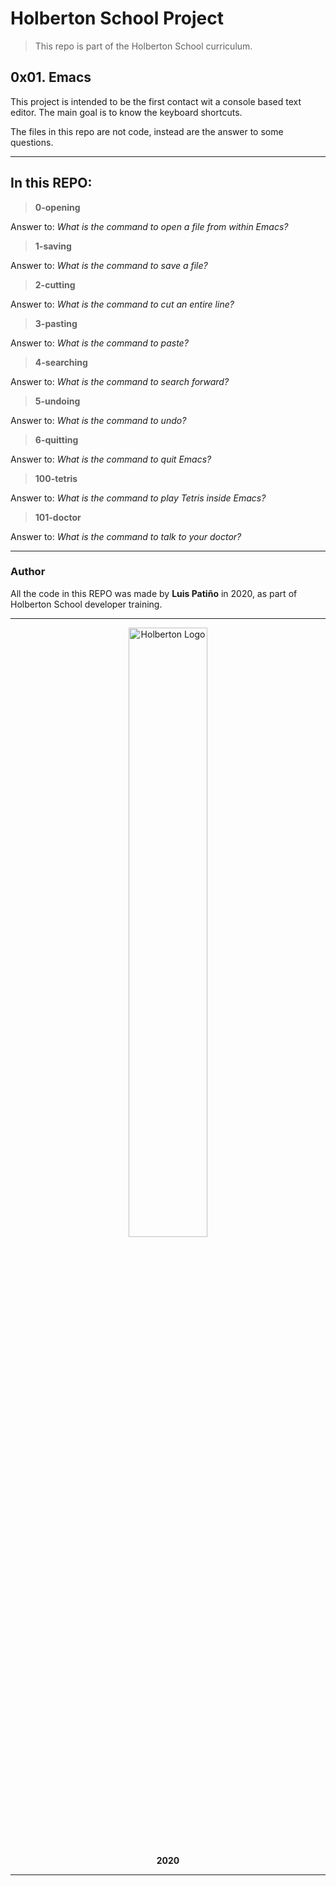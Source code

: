 # Holberton School Project

>This repo is part of the Holberton School curriculum.

## 0x01. Emacs

This project is intended to be the first contact wit a console based text editor. The main goal is to know the keyboard shortcuts.

The files in this repo are not code, instead are the answer to some questions.

---

## In this REPO:

>**0-opening**

Answer to: *What is the command to open a file from within Emacs?*

>**1-saving**

Answer to: *What is the command to save a file?*

>**2-cutting**

Answer to: *What is the command to cut an entire line?*

>**3-pasting**

Answer to: *What is the command to paste?*

>**4-searching**

Answer to: *What is the command to search forward?*

>**5-undoing**

Answer to: *What is the command to undo?*

>**6-quitting**

Answer to: *What is the command to quit Emacs?*

>**100-tetris**

Answer to: *What is the command to play Tetris inside Emacs?*

>**101-doctor**

Answer to: *What is the command to talk to your doctor?*

---

### Author

All the code in this REPO was made by **Luis Patiño** in 2020, as part of Holberton School developer training.

---

<div>
<div align="center">
<img display="block" alt="Holberton Logo" width="50%" src="https://www.holbertonschool.com/holberton-logo.png">
</div>
<p align="center"><b>2020</b></p>
</div>

---
